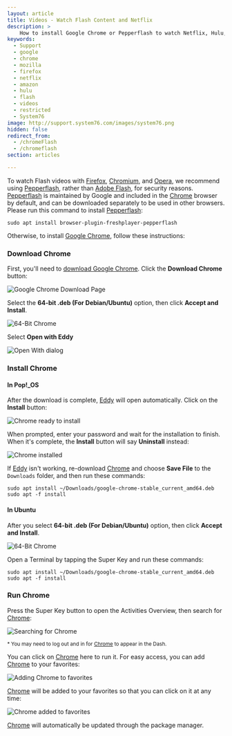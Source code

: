 ```yaml
---
layout: article
title: Videos - Watch Flash Content and Netflix
description: >
    How to install Google Chrome or Pepperflash to watch Netflix, Hulu, and other Flash Videos.
keywords:
  - Support
  - google
  - chrome
  - mozilla
  - firefox
  - netflix
  - amazon
  - hulu
  - flash
  - videos
  - restricted
  - System76
image: http://support.system76.com/images/system76.png
hidden: false
redirect_from:
  - /chromeFlash
  - /chromeflash
section: articles

---
```


To watch Flash videos with <u>Firefox</u>, <u>Chromium</u>, and <u>Opera</u>, we recommend using <u>Pepperflash</u>, rather than <u>Adobe Flash</u>, for security reasons.  <u>Pepperflash</u> is maintained by Google and included in the <u>Chrome</u> browser by default, and can be downloaded separately to be used in other browsers.  Please run this command to install <u>Pepperflash</u>:

```
sudo apt install browser-plugin-freshplayer-pepperflash
```

Otherwise, to install <u>Google Chrome</u>, follow these instructions:

### Download Chrome

First, you'll need to [download Google Chrome](https://www.google.com/chrome/). Click the **Download Chrome** button:

![Google Chrome Download Page](/images/flash/step1.png)

Select the **64-bit .deb (For Debian/Ubuntu)** option, then click **Accept and Install**.

![64-Bit Chrome](/images/flash/step2.png)

Select **Open with Eddy**

![Open With dialog](/images/flash/step3.png)

### Install Chrome

#### In Pop!_OS 

After the download is complete, <u>Eddy</u> will open automatically. Click on the **Install** button:

![Chrome ready to install](/images/flash/step4.png)

When prompted, enter your password and wait for the installation to finish. When it's complete, the **Install** button will say **Uninstall** instead:

![Chrome installed](/images/flash/step5.png)

If <u>Eddy</u> isn't working, re-download <u>Chrome</u> and choose **Save File** to the `Downloads` folder, and then run these commands:

```
sudo apt install ~/Downloads/google-chrome-stable_current_amd64.deb
sudo apt -f install
```

#### In Ubuntu

After you select **64-bit .deb (For Debian/Ubuntu)** option, then click **Accept and Install**.

![64-Bit Chrome](/images/flash/step2.png)

Open a Terminal by tapping the Super Key <kbd><span class="fl-ubuntu"></span></kbd> and run these commands:

```
sudo apt install ~/Downloads/google-chrome-stable_current_amd64.deb
sudo apt -f install
```

### Run Chrome

Press the Super Key <kbd><i class="fl-ubuntu"></i></kbd> button to open the Activities Overview, then search for <u>Chrome</u>:

![Searching for Chrome](/images/flash/step6.png)

<small>* You may need to log out and in for <u>Chrome</u> to appear in the Dash.</small>

You can click on <u>Chrome</u> here to run it. For easy access, you can add <u>Chrome</u> to your favorites:

![Adding Chrome to favorites](/images/flash/step7.png)

<u>Chrome</u> will be added to your favorites so that you can click on it at any time:

![Chrome added to favorites](/images/flash/step8.png)

<u>Chrome</u> will automatically be updated through the package manager.
